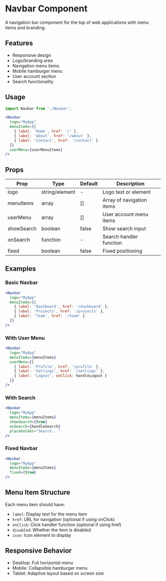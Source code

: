 # Navbar Component

A navigation bar component for the top of web applications with menu items and branding.

## Features

- Responsive design
- Logo/branding area
- Navigation menu items
- Mobile hamburger menu
- User account section
- Search functionality

## Usage

```jsx
import Navbar from './Navbar';

<Navbar 
  logo="MyApp"
  menuItems={[
    { label: 'Home', href: '/' },
    { label: 'About', href: '/about' },
    { label: 'Contact', href: '/contact' }
  ]}
  userMenu={userMenuItems}
/>
```

## Props

| Prop | Type | Default | Description |
|------|------|---------|-------------|
| logo | string/element | - | Logo text or element |
| menuItems | array | [] | Array of navigation items |
| userMenu | array | [] | User account menu items |
| showSearch | boolean | false | Show search input |
| onSearch | function | - | Search handler function |
| fixed | boolean | false | Fixed positioning |

## Examples

### Basic Navbar
```jsx
<Navbar 
  logo="MyApp"
  menuItems={[
    { label: 'Dashboard', href: '/dashboard' },
    { label: 'Projects', href: '/projects' },
    { label: 'Team', href: '/team' }
  ]}
/>
```

### With User Menu
```jsx
<Navbar 
  logo="MyApp"
  menuItems={menuItems}
  userMenu={[
    { label: 'Profile', href: '/profile' },
    { label: 'Settings', href: '/settings' },
    { label: 'Logout', onClick: handleLogout }
  ]}
/>
```

### With Search
```jsx
<Navbar 
  logo="MyApp"
  menuItems={menuItems}
  showSearch={true}
  onSearch={handleSearch}
  placeholder="Search..."
/>
```

### Fixed Navbar
```jsx
<Navbar 
  logo="MyApp"
  menuItems={menuItems}
  fixed={true}
/>
```

## Menu Item Structure

Each menu item should have:
- `label`: Display text for the menu item
- `href`: URL for navigation (optional if using onClick)
- `onClick`: Click handler function (optional if using href)
- `disabled`: Whether the item is disabled
- `icon`: Icon element to display

## Responsive Behavior

- Desktop: Full horizontal menu
- Mobile: Collapsible hamburger menu
- Tablet: Adaptive layout based on screen size